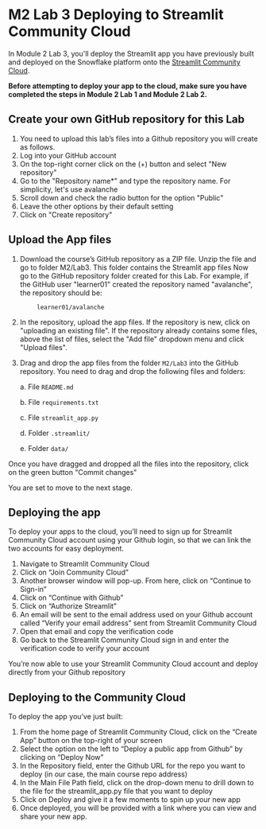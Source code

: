 # M2 Lab 3 Deploying to Streamlit Community Cloud

In Module 2 Lab 3, you'll deploy the Streamlit app you have previously built and deployed on the Snowflake platform onto the [Streamlit Community Cloud](https://streamlit.io/cloud).

**Before attempting to deploy your app to the cloud, make sure you have completed the steps in Module 2 Lab 1 and Module 2 Lab 2.**

## Create your own GitHub repository for this Lab
1. You need to upload this lab’s files into a Github repository you will create as follows.
2. Log into your GitHub account
3. On the top-right corner click on the (+) button and select "New repository"
4. Go to the "Repository name*" and type the repository name. For simplicity, let's use avalanche
5. Scroll down and check the radio button for the option "Public"
6. Leave the other options by their default setting
7. Click on "Create repository"

## Upload the App files
1. Download the course’s GitHub repository as a ZIP file. Unzip the file and go to folder M2/Lab3. This folder contains the Streamlit app files
Now go to the GitHub repository folder created for this Lab. For example, if the GitHub user "learner01" created the repository named "avalanche", the repository should be:
```
  		learner01/avalanche
```
2. In the repository, upload the app files. If the repository is new, click on "uploading an existing file". If the repository already contains some files, above the list of files, select the "Add file" dropdown menu and click "Upload files".
3. Drag and drop the app files from the folder ```M2/Lab3``` into the GitHub repository. You need to drag and drop the following files and folders:
   
    a. File ```README.md```

    b. File ```requirements.txt```

    c. File ```streamlit_app.py```

    d. Folder ```.streamlit/```

    e. Folder ```data/```


Once you have dragged and dropped all the files into the repository, click on the green button "Commit changes"


You are set to move to the next stage.


## Deploying the app
To deploy your apps to the cloud, you’ll need to sign up for Streamlit Community Cloud account using your Github login, so that we can link the two accounts for easy deployment. 

1. Navigate to Streamlit Community Cloud
2. Click on “Join Community Cloud”
3. Another browser window will pop-up. From here, click on “Continue to Sign-in”
4. Click on “Continue with Github”
5. Click on “Authorize Streamlit”
6. An email will be sent to the email address used on your Github account called “Verify your email address” sent from Streamlit Community Cloud
7. Open that email and copy the verification code
8. Go back to the Streamlit Community Cloud sign in and enter the verification code to verify your account

You’re now able to use your Streamlit Community Cloud account and deploy directly from your Github repository

## Deploying to the Community Cloud
To deploy the app you’ve just built: 
1. From the home page of Streamlit Community Cloud, click on the “Create App” button on the top-right of your screen
2. Select the option on the left to “Deploy a public app from Github” by clicking on “Deploy Now”
3. In the Repository field, enter the Github URL for the repo you want to deploy (in our case, the main course repo address)
4. In the Main File Path field, click on the drop-down menu to drill down to the file for the streamlit_app.py file that you want to deploy
5. Click on Deploy and give it a few moments to spin up your new app
6. Once deployed, you will be provided with a link where you can view and share your new app. 
